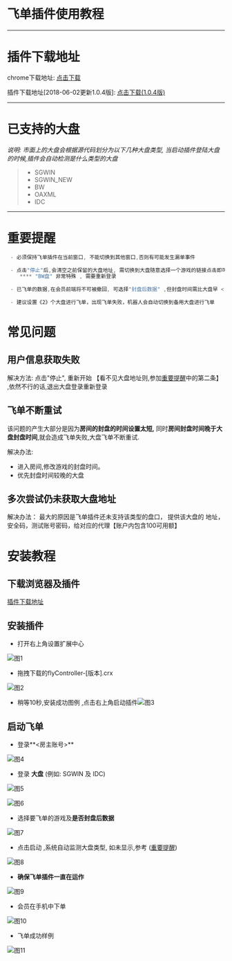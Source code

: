 # 飞单插件使用教程
------

# 插件下载地址

chrome下载地址:  [<i class="icon-download"></i> 点击下载](http://dl.pconline.com.cn/download/51614-1.html)

插件下载地址[2018-06-02更新1.0.4版]: [<i class="icon-download"></i> 点击下载(1.0.4版)](https://u17570557.ctfile.com/fs/17570557-293757282)


------
# 已支持的大盘

*说明: 市面上的大盘会根据源代码划分为以下几种大盘类型, 当启动插件登陆大盘的时候,插件会自动检测是什么类型的大盘*

> * SGWIN
> * SGWIN_NEW
> * BW
> * OAXML
> * IDC

------
# 重要提醒
``` javascript
 - 必须保持飞单插件在当前窗口, 不能切换到其他窗口,否则有可能发生漏单事件
 
 - 点击"停止"后,会清空之前保留的大盘地址, 需切换到大盘随意选择一个游戏的链接点击即可
    **** "BW盘" 非常特殊 , 需要重新登录
    
 - 已飞单的数据,在会员前端将不可被撤回, 可选择"封盘后数据" ,但封盘时间需比大盘早 <10> 秒以上,否则无法飞单成
 
 - 建议设置《2》个大盘进行飞单，出现飞单失败，机器人会自动切换到备用大盘进行飞单
```
# 常见问题
## 用户信息获取失败
解决方法: 点击"停止", 重新开始 【看不见大盘地址则,参加<a href="#插件下载地址">重要提醒</a>中的第二条】  ,依然不行的话,退出大盘登录重新登录
## 飞单不断重试
 该问题的产生大部分是因为**房间的封盘的时间设置太短,** 同时**房间封盘时间晚于大盘封盘时间**,就会造成飞单失败,大盘飞单不断重试. 
 
 解决办法: 
 
- 进入房间,修改游戏的封盘时间。
- 优先封盘时间较晚的大盘

## 多次尝试仍未获取大盘地址
解决办法： 最大的原因是飞单插件还未支持该类型的盘口， 提供该大盘的 地址，安全码，测试账号密码，给对应的代理【账户内包含100可用额】

# 安装教程
## 下载浏览器及插件
<a href="#插件下载地址">插件下载地址</a>
## 安装插件
- 打开右上角设置扩展中心

![图1](http://dns.ying360.net/bug/Uploads/Picture/2018-05-28/5b0b6a2abe050.png)
- 拖拽下载的flyController-[版本].crx

![图2](http://dns.ying360.net/bug/Uploads/Picture/2018-05-28/5b0b6a339bce0.png)

- 稍等10秒,安装成功图例 ,点击右上角启动插件![图3](http://dns.ying360.net/bug/Uploads/Picture/2018-05-28/5b0b6a3fe4424.png)
## 启动飞单
- 登录**<房主账号>**

![图4](http://dns.ying360.net/bug/Uploads/Picture/2018-05-28/5b0b6a52e9764.png)
- 登录 **大盘** (例如: SGWIN 及 IDC)

![图5](http://dns.ying360.net/bug/Uploads/Picture/2018-05-28/5b0b6a5b8da3c.png)

![图6](http://dns.ying360.net/bug/Uploads/Picture/2018-05-28/5b0b6a63d4834.png)

- 选择要飞单的游戏及**是否封盘后数据**

![图7](http://dns.ying360.net/bug/Uploads/Picture/2018-05-28/5b0b6a6edb45f.png)

- 点击启动 ,系统自动监测大盘类型, 如未显示,参考 (<a href="#重要提醒">重要提醒</a>)

![图8](http://dns.ying360.net/bug/Uploads/Picture/2018-05-28/5b0b6d7db8759.png)

- **确保飞单插件一直在运作**

![图9](http://dns.ying360.net/bug/Uploads/Picture/2018-05-28/5b0b6a76e1d1a.png)

- 会员在手机中下单

![图10](http://dns.ying360.net/bug/Uploads/Picture/2018-05-28/5b0b6a818ea99.png)

- 飞单成功样例

![图11](http://dns.ying360.net/bug/Uploads/Picture/2018-05-28/5b0b6a898f6d4.png)

<!--stackedit_data:
eyJoaXN0b3J5IjpbLTI4NzMwNzQ0LDE1NDUyNzM1NjEsLTEyNz
Y3NjIyNTldfQ==
-->
